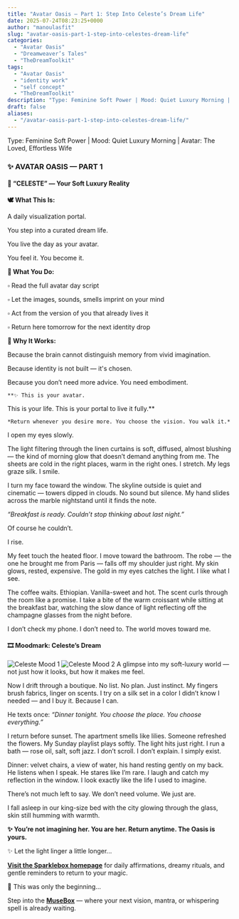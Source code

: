 ```yaml
---
title: "Avatar Oasis – Part 1: Step Into Celeste’s Dream Life"
date: 2025-07-24T08:23:25+0000
author: "manoulasfit"
slug: "avatar-oasis-part-1-step-into-celestes-dream-life"
categories:
  - "Avatar Oasis"
  - "Dreamweaver’s Tales"
  - "TheDreamToolkit"
tags:
  - "Avatar Oasis"
  - "identity work"
  - "self concept"
  - "TheDreamToolkit"
description: "Type: Feminine Soft Power | Mood: Quiet Luxury Morning | Avatar: The Loved, Effortless Wife"
draft: false
aliases:
  - "/avatar-oasis-part-1-step-into-celestes-dream-life/"
---
```

Type: Feminine Soft Power | Mood: Quiet Luxury Morning | Avatar: The Loved, Effortless Wife

  ### ✨ AVATAR OASIS — PART 1

  #### 💠 “CELESTE” — Your Soft Luxury Reality

  **🕊️ What This Is:**

  A daily visualization portal.

  You step into a curated dream life.

  You live the day as your avatar.

  You feel it. You become it.

  **🌸 What You Do:**

  ▫️ Read the full avatar day script

  ▫️ Let the images, sounds, smells imprint on your mind

  ▫️ Act from the version of you that already lives it

  ▫️ Return here tomorrow for the next identity drop

  **💫 Why It Works:**

  Because the brain cannot distinguish memory from vivid imagination.

  Because identity is not built — it's chosen.

  Because you don’t need more advice. You need embodiment.

    **✨ This is your avatar.
This is your life.
This is your portal to live it fully.**

    *Return whenever you desire more. You choose the vision. You walk it.*

I open my eyes slowly.

The light filtering through the linen curtains is soft, diffused, almost blushing — the kind of morning glow that doesn’t demand anything from me. The sheets are cold in the right places, warm in the right ones. I stretch. My legs graze silk. I smile.

I turn my face toward the window. The skyline outside is quiet and cinematic — towers dipped in clouds. No sound but silence. My hand slides across the marble nightstand until it finds the note.

*“Breakfast is ready. Couldn’t stop thinking about last night.”*

Of course he couldn’t.

I rise.

My feet touch the heated floor. I move toward the bathroom. The robe — the one he brought me from Paris — falls off my shoulder just right. My skin glows, rested, expensive. The gold in my eyes catches the light. I like what I see.

The coffee waits. Ethiopian. Vanilla-sweet and hot. The scent curls through the room like a promise. I take a bite of the warm croissant while sitting at the breakfast bar, watching the slow dance of light reflecting off the champagne glasses from the night before.

I don’t check my phone. I don’t need to. The world moves toward me.

  #### 🎞️ Moodmark: Celeste’s Dream

  ![Celeste Mood 1](/celeste_mood.jpg)
  ![Celeste Mood 2](/cleste_mood2.jpg)
  A glimpse into my soft-luxury world — not just how it looks, but how it makes me feel.

Now I drift through a boutique. No list. No plan. Just instinct. My fingers brush fabrics, linger on scents. I try on a silk set in a color I didn’t know I needed — and I buy it. Because I can.

He texts once:
*“Dinner tonight. You choose the place. You choose everything.”*

I return before sunset. The apartment smells like lilies. Someone refreshed the flowers. My Sunday playlist plays softly. The light hits just right. I run a bath — rose oil, salt, soft jazz. I don’t scroll. I don’t explain. I simply exist.

Dinner: velvet chairs, a view of water, his hand resting gently on my back. He listens when I speak. He stares like I’m rare. I laugh and catch my reflection in the window. I look exactly like the life I used to imagine.

There’s not much left to say. We don’t need volume. We just are.

I fall asleep in our king-size bed with the city glowing through the glass, skin still humming with warmth.

**✨ You’re not imagining her. You are her.
Return anytime. The Oasis is yours.**

✨ Let the light linger a little longer...

[**Visit the Sparklebox homepage**](https://sparklebox.blog) for daily affirmations, dreamy rituals, and gentle reminders to return to your magic.

💭 This was only the beginning...

Step into the [**MuseBox**](https://sparklebox.blog/%E2%9C%A8-the-musebox/) — where your next vision, mantra, or whispering spell is already waiting.